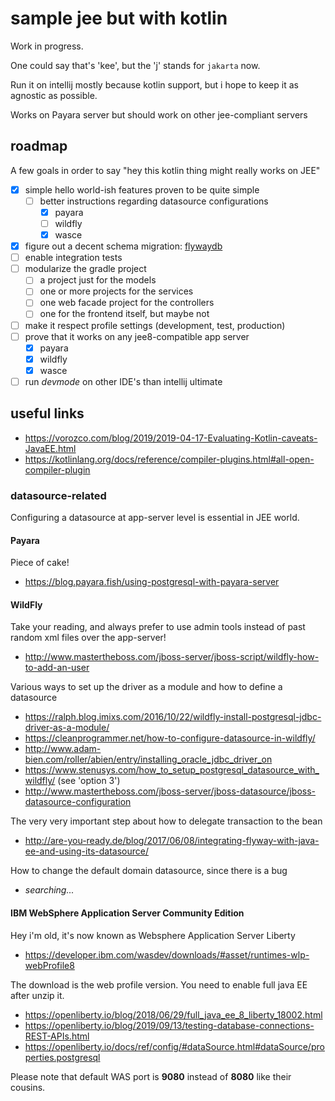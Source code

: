 # sample jee but with kotlin

Work in progress.

One could say that's 'kee', but the 'j' stands for `jakarta` now.

Run it on intellij mostly because kotlin support, but i hope to keep it as
agnostic as possible.

Works on Payara server but should work on other jee-compliant servers

## roadmap

A few goals in order to say "hey this kotlin thing might really works on JEE" 

- [X] simple hello world-ish features proven to be quite simple
  - [ ] better instructions regarding datasource configurations
    - [X] payara
    - [ ] wildfly
    - [X] wasce
- [X] figure out a decent schema migration: [flywaydb](https://flywaydb.org/getstarted/firststeps/api)
- [ ] enable integration tests
- [ ] modularize the gradle project
  - [ ] a project just for the models
  - [ ] one or more projects for the services
  - [ ] one web facade project for the controllers
  - [ ] one for the frontend itself, but maybe not
 - [ ] make it respect profile settings (development, test, production)
 - [ ] prove that it works on any jee8-compatible app server
    - [X] payara
    - [X] wildfly
    - [X] wasce
 - [ ] run _devmode_ on other IDE's than intellij ultimate

## useful links

- <https://vorozco.com/blog/2019/2019-04-17-Evaluating-Kotlin-caveats-JavaEE.html>
- <https://kotlinlang.org/docs/reference/compiler-plugins.html#all-open-compiler-plugin>

### datasource-related

Configuring a datasource at app-server level is essential in JEE world.

#### Payara

Piece of cake!

- <https://blog.payara.fish/using-postgresql-with-payara-server>

#### WildFly

Take your reading, and always prefer to use admin tools instead of past random xml files over the app-server!

- <http://www.mastertheboss.com/jboss-server/jboss-script/wildfly-how-to-add-an-user>

Various ways to set up the driver as a module and how to define a datasource

- <https://ralph.blog.imixs.com/2016/10/22/wildfly-install-postgresql-jdbc-driver-as-a-module/>
- <https://cleanprogrammer.net/how-to-configure-datasource-in-wildfly/>
- <http://www.adam-bien.com/roller/abien/entry/installing_oracle_jdbc_driver_on>
- <https://www.stenusys.com/how_to_setup_postgresql_datasource_with_wildfly/> (see 'option 3')
- <http://www.mastertheboss.com/jboss-server/jboss-datasource/jboss-datasource-configuration>

The very very important step about how to delegate transaction to the bean

- <http://are-you-ready.de/blog/2017/06/08/integrating-flyway-with-java-ee-and-using-its-datasource/>

How to change the default domain datasource, since there is a bug

- _searching..._

#### IBM WebSphere Application Server Community Edition

Hey i'm old, it's now known as Websphere Application Server Liberty

- <https://developer.ibm.com/wasdev/downloads/#asset/runtimes-wlp-webProfile8>

The download is the web profile version. You need to enable full java EE after unzip it.

- <https://openliberty.io/blog/2018/06/29/full_java_ee_8_liberty_18002.html>
- <https://openliberty.io/blog/2019/09/13/testing-database-connections-REST-APIs.html>
- <https://openliberty.io/docs/ref/config/#dataSource.html#dataSource/properties.postgresql>

Please note that default WAS port is **9080** instead of **8080** like their cousins.

